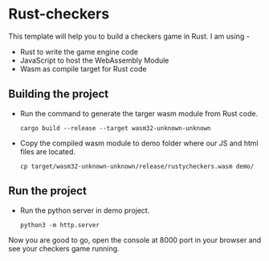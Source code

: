 # Rust-checkers

This template will help you to build a checkers game in Rust.
I am using -

- Rust to write the game engine code
- JavaScript to host the WebAssembly Module
- Wasm as compile target for Rust code

## Building the project

- Run the command to generate the targer wasm module from Rust code.
  ```
  cargo build --release --target wasm32-unknown-unknown
  ```
- Copy the compiled wasm module to demo folder where our JS and html files are located.
  ```
  cp target/wasm32-unknown-unknown/release/rustycheckers.wasm demo/
  ```
## Run the project

- Run the python server in demo project.
  ```
  python3 -m http.server
  ```
  
Now you are good to go, open the console at 8000 port in your browser and see your checkers game running.


